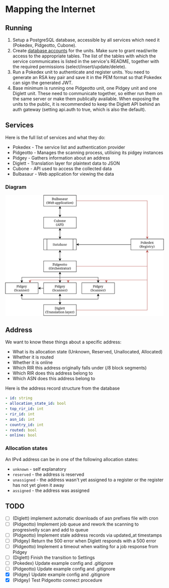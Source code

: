 # Mapping the Internet
## Running
1. Setup a PostgreSQL database, accessible by all services which need it (Pokedex, Pidgeotto, Cubone).
2. Create [database accounts](https://www.postgresql.org/docs/current/sql-createrole.html) for the units. Make sure to grant read/write access to the appropriate tables. The list of the tables with which the service communicates is listed in the service's README, together with the required permissions (select/insert/update/delete).
3. Run a Pokedex unit to authenticate and register units. You need to generate an RSA key pair and save it in the PEM format so that Pokedex can sign the generated JWT.
4. Base minimum is running one Pidgeotto unit, one Pidgey unit and one Diglett unit. These need to communicate together, so either run them on the same server or make them publically available. When exposing the units to the public, it is recommended to keep the Diglett API behind an auth gateway (setting api.auth to true, which is also the default).

## Services
Here is the full list of services and what they do:

- Pokedex - The service list and authentication provider
- Pidgeotto - Manages the scanning process, utilising its pidgey instances
- Pidgey - Gathers information about an address
- Diglett - Translation layer for plaintext data to JSON
- Cubone - API used to access the collected data
- Bulbasaur - Web application for viewing the data

### Diagram
![Services diagram](./services-diagram.png)

## Address
We want to know these things about a specific address:
- What is its allocation state (Unknown, Reserved, Unallocated, Allocated)
- Whether it is routed
- Whether it is online
- Which RIR this address originally falls under (/8 block segments)
- Which RIR does this address belong to
- Which ASN does this address belong to

Here is the address record structure from the database
```yml
- id: string
- allocation_state_id: bool
- top_rir_id: int
- rir_id: int
- asn_id: int
- country_id: int
- routed: bool
- online: bool
```

### Allocation states
An IPv4 address can be in one of the following allocation states:
- `unknown` - self explanatory
- `reserved` - the address is reserved
- `unassigned` - the address wasn't yet assigned to a register or the register has not yet given it away
- `assigned` - the address was assigned

## TODO
- [ ] (Diglett) implement automatic downloads of asn prefixes file with cron
- [ ] (Pidgeotto) Implement job queue and rework the scanning to progresivelly scan and add to queue
- [ ] (Pidgeotto) Implement stale address records via updated_at timestamps
- [ ] (Pidgey) Return the 500 error when Diglett responds with a 500 error
- [ ] (Pidgeotto) Implement a timeout when waiting for a job response from Pidgey
- [ ] (Diglett) Finish the transition to Settings
- [ ] (Pokedex) Update example config and .gitignore
- [ ] (Pidgeotto) Update example config and .gitignore
- [x] (Pidgey) Update example config and .gitignore
- [x] (Pidgey) Test Pidgeotto connect procedure
